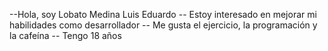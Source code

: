 --Hola, soy Lobato Medina Luis Eduardo
-- Estoy interesado en mejorar mi habilidades como desarrollador
-- Me gusta el ejercicio, la programación y la cafeína 
-- Tengo 18 años 

<!---
LobatoMedina/LobatoMedina is a ✨ special ✨ repository because its `README.md` (this file) appears on your GitHub profile.
You can click the Preview link to take a look at your changes.
--->
